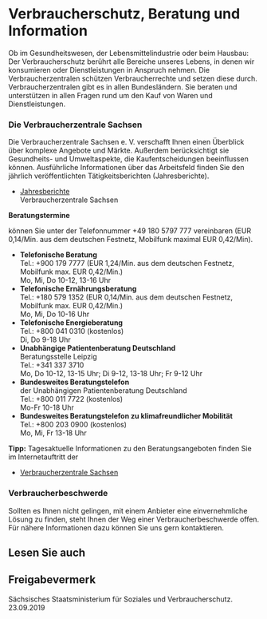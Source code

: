 # Verbraucherschutz, Beratung und Information

Ob im Gesundheitswesen, der Lebensmittelindustrie oder beim Hausbau: Der Verbraucherschutz berührt alle Bereiche unseres Lebens, in denen wir konsumieren oder Dienstleistungen in Anspruch nehmen. Die Verbraucherzentralen schützen Verbraucherrechte und setzen diese durch. Verbraucherzentralen gibt es in allen Bundesländern. Sie beraten und unterstützen in allen Fragen rund um den Kauf von Waren und Dienstleistungen.

### Die Verbraucherzentrale Sachsen

Die Verbraucherzentrale Sachsen e. V. verschafft Ihnen einen Überblick über komplexe Angebote und Märkte. Außerdem berücksichtigt sie Gesundheits- und Umweltaspekte, die Kaufentscheidungen beeinflussen können. Ausführliche Informationen über das Arbeitsfeld finden Sie den jährlich veröffentlichten Tätigkeitsberichten (Jahresberichte).

* [Jahresberichte](https://www.verbraucherzentrale-sachsen.de/jahresberichte-2-1 "Jahresberichte (Verbraucherzentrale Sachsen)")  
  Verbraucherzentrale Sachsen

**Beratungstermine**

können Sie unter der Telefonnummer +49 180 5797 777 vereinbaren (EUR 0,14/Min. aus dem deutschen Festnetz, Mobilfunk maximal EUR 0,42/Min).

* **Telefonische Beratung**  
  Tel.: +900 179 7777 (EUR 1,24/Min. aus dem deutschen Festnetz, Mobilfunk max. EUR 0,42/Min.)  
   Mo, Mi, Do 10-12, 13-16 Uhr
* **Telefonische Ernährungsberatung**   
  Tel.: +180 579 1352 (EUR 0,14/Min. aus dem deutschen Festnetz, Mobilfunk max. EUR 0,42/Min.)  
   Mo, Mi, Do 10-16 Uhr
* **Telefonische Energieberatung**  
   Tel.: +800 041 0310 (kostenlos)  
   Di, Do 9-18 Uhr
* **Unabhängige Patientenberatung Deutschland**  
   Beratungsstelle Leipzig  
   Tel.: +341 337 3710  
   Mo, Do 10-12, 13-15 Uhr; Di 9-12, 13-18 Uhr; Fr 9-12 Uhr
* **Bundesweites Beratungstelefon**  
   der Unabhängigen Patientenberatung Deutschland  
   Tel.: +800 011 7722 (kostenlos)  
   Mo-Fr 10-18 Uhr
* **Bundesweites Beratungstelefon zu klimafreundlicher Mobilität**  
   Tel.: +800 203 0900 (kostenlos)  
   Mo, Mi, Fr 13-18 Uhr

**Tipp:** Tagesaktuelle Informationen zu den Beratungsangeboten finden Sie im Internetauftritt der

* [Verbraucherzentrale Sachsen](https://www.verbraucherzentrale-sachsen.de/home "Website der Verbraucherzentrale in Sachsen")

### Verbraucherbeschwerde

Sollten es Ihnen nicht gelingen, mit einem Anbieter eine einvernehmliche Lösung zu finden, steht Ihnen der Weg einer Verbraucherbeschwerde offen. Für nähere Informationen dazu können Sie uns gern kontaktieren.

## Lesen Sie auch

## Freigabevermerk

Sächsisches Staatsministerium für Soziales und Verbraucherschutz. 23.09.2019
